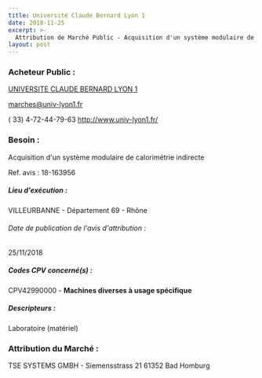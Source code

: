```yaml
---
title: Université Claude Bernard Lyon 1
date: 2018-11-25
excerpt: >-
  Attribution de Marché Public - Acquisition d'un système modulaire de calorimétrie indirecte
layout: post
---
```


### Acheteur Public : 
<a href="/acheteur-32/siren-196917744"> UNIVERSITE CLAUDE BERNARD LYON 1</a><br/>



marches@univ-lyon1.fr

( 33) 4-72-44-79-63
http://www.univ-lyon1.fr/
### Besoin :

Acquisition d'un système modulaire de calorimétrie indirecte

Ref. avis : 18-163956


##### Lieu d'exécution :

VILLEURBANNE - Département 69 - Rhône

###### Date de publication de l'avis d'attribution : 
25/11/2018

##### Codes CPV concerné(s) :
CPV42990000 - **Machines diverses à usage spécifique** <br/>

##### Descripteurs :
Laboratoire (matériel) <br/>

### Attribution du Marché :
TSE SYSTEMS GMBH - Siemensstrass 21 61352 Bad Homburg <br/>
